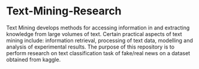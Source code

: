 # Text-Mining-Research
Text Mining develops methods for accessing information in and extracting knowledge from large volumes of text. Certain practical aspects of text mining include: information retrieval, processing of text data, modelling and analysis of experimental results. The purpose of this repository is to perform research on text classification task of fake/real news on a dataset obtained from kaggle. 
